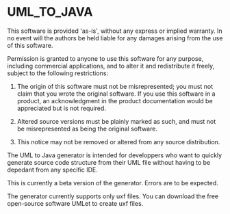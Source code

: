 # UML_TO_JAVA

This software is provided 'as-is', without any express or implied
warranty. In no event will the authors be held liable for any
damages arising from the use of this software.

Permission is granted to anyone to use this software for any
purpose, including commercial applications, and to alter it and
redistribute it freely, subject to the following restrictions:

1. The origin of this software must not be misrepresented; you must
not claim that you wrote the original software. If you use this
software in a product, an acknowledgment in the product documentation
would be appreciated but is not required.

2. Altered source versions must be plainly marked as such, and
must not be misrepresented as being the original software.

3. This notice may not be removed or altered from any source
distribution.

The UML to Java generator is intended for developpers who want to
quickly generate source code structure from their UML file without
having to be depedant from any specific IDE.

This is currently a beta version of the generator. Errors are to be expected.

The generator currently supports only uxf files.
You can download the free open-source software UMLet to create uxf files.
